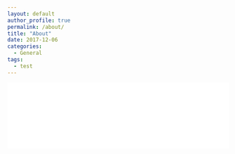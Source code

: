 ```yaml
---
layout: default
author_profile: true
permalink: /about/
title: "About"
date: 2017-12-06
categories:
  - General
tags:
  - test
---
```

<iframe src="assets/pdf/CV.pd" style="width: 100%; hight: 100%; border: none;"></iframe>
